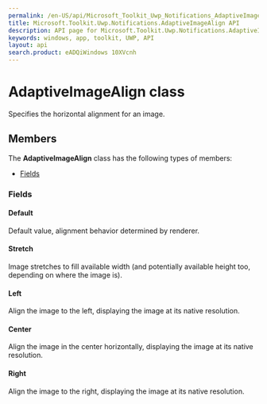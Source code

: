 ```yaml
---
permalink: /en-US/api/Microsoft_Toolkit_Uwp_Notifications_AdaptiveImageAlign.htm
title: Microsoft.Toolkit.Uwp.Notifications.AdaptiveImageAlign API 
description: API page for Microsoft.Toolkit.Uwp.Notifications.AdaptiveImageAlign
keywords: windows, app, toolkit, UWP, API
layout: api
search.product: eADQiWindows 10XVcnh
---
```



# AdaptiveImageAlign class

Specifies the horizontal alignment for an image.

## Members

The **AdaptiveImageAlign** class has the following types of members:

* [Fields](#Fields)

### Fields

#### Default

Default value, alignment behavior determined by renderer.



#### Stretch

Image stretches to fill available width (and potentially available height too, depending on where the image is).



#### Left

Align the image to the left, displaying the image at its native resolution.



#### Center

Align the image in the center horizontally, displaying the image at its native resolution.



#### Right

Align the image to the right, displaying the image at its native resolution.


